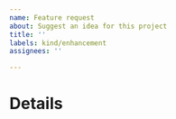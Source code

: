 ```yaml
---
name: Feature request
about: Suggest an idea for this project
title: ''
labels: kind/enhancement
assignees: ''

---
```


# Details

<!-- Note: A clear and concise description of what you want to happen. -->
